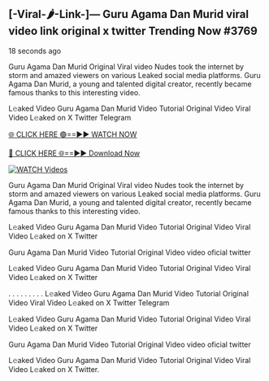 ## [-Viral-🌶-Link-]— Guru Agama Dan Murid viral video link original x twitter Trending Now #3769

18 seconds ago

Guru Agama Dan Murid Original Viral video Nudes took the internet by storm and amazed viewers on various Leaked social media platforms. Guru Agama Dan Murid, a young and talented digital creator, recently became famous thanks to this interesting video.

L𝚎aked Video Guru Agama Dan Murid Video Tutorial Original Video Viral Video L𝚎aked on X Twitter Telegram

[🌐 CLICK HERE 🟢==►► WATCH NOW](https://valovideo.net/valo-video/?bom)

[🔴 CLICK HERE 🌐==►► Download Now](https://valovideo.net/valo-video/?bom)

[![WATCH Videos](https://i.imgur.com/dJHk4Zq.gif)](https://valovideo.net/valo-video/?bom)

Guru Agama Dan Murid Original Viral video Nudes took the internet by storm and amazed viewers on various Leaked social media platforms. Guru Agama Dan Murid, a young and talented digital creator, recently became famous thanks to this interesting video.

L𝚎aked Video Guru Agama Dan Murid Video Tutorial Original Video Viral Video L𝚎aked on X Twitter

Guru Agama Dan Murid Video Tutorial Original Video video oficial twitter

L𝚎aked Video Guru Agama Dan Murid Video Tutorial Original Video Viral Video L𝚎aked on X Twitter

. . . . . . . . . L𝚎aked Video Guru Agama Dan Murid Video Tutorial Original Video Viral Video L𝚎aked on X Twitter Telegram

L𝚎aked Video Guru Agama Dan Murid Video Tutorial Original Video Viral Video L𝚎aked on X Twitter

Guru Agama Dan Murid Video Tutorial Original Video video oficial twitter

L𝚎aked Video Guru Agama Dan Murid Video Tutorial Original Video Viral Video L𝚎aked on X Twitter.